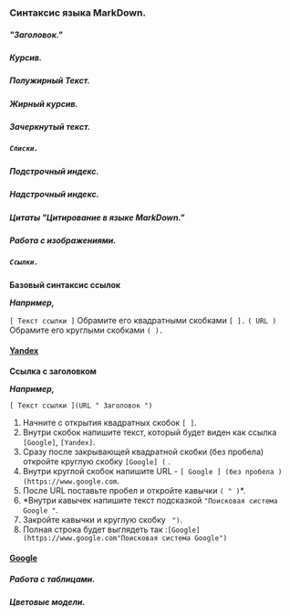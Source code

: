 ### Синтаксис языка MarkDown.

##### "Заголовок."

##### *Курсив.* 

##### **Полужирный Текст.**

##### ***Жирный курсив.***

##### Зачеркнутый текст.

##### `Списки.`

##### Подстрочный индекс.

##### Надстрочный индекс.

##### Цитаты "Цитирование в языке MarkDown."

##### Работа с изображениями.

##### `Ссылки.`

**Базовый синтаксис ссылок**

***Например,***

`[ Текст ссылки ]` Обрамите его квадратными скобками `[ ].`
`( URL )` Обрамите его круглыми скобками `( ).`

#### **[Yandex](https://www.yandex.com)**

**Ссылка с заголовком**

***Например,***

`[ Текст ссылки ](URL " Заголовок ")`

1. Начните с открытия квадратных скобок `[ ]`. 
2. Внутри скобок напишите текст, который будет виден как ссылка  `[Google]`, `[Yandex]`.
3. Сразу после закрывающей квадратной скобки (без пробела) откройте круглую скобку `[Google] (` .
4. Внутри круглой скобок напишите URL - `[ Google ] (без пробела )  (https://www.google.com`. 
5. После URL поставьте пробел и откройте кавычки `( " )`*. 
6. *Внутри кавычек напишите текст подсказкой `"Поисковая система  Google "`. 
7. Закройте кавычки и круглую скобку ` ")`.
8. Полная строка будет выглядеть так :`[Google](https://www.google.com"Поисковая система Google")`
   
#### **[Google](https://www.google.com "Поисковая система Google")**

##### Работа с таблицами.

##### Цветовые модели.